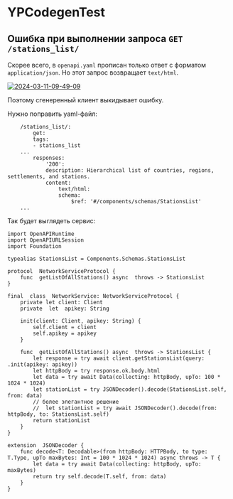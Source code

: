 # YPCodegenTest
## Ошибка при выполнении запроса `GET /stations_list/`

Скорее всего, в `openapi.yaml` прописан только ответ с форматом `application/json`. Но этот запрос возвращает `text/html`.

<a href="https://ibb.co/rc9JCBS"><img src="https://i.ibb.co/LJKfLTW/2024-03-11-09-49-09.png" alt="2024-03-11-09-49-09" border="0"></a>

Поэтому сгенеренный клиент выкидывает ошибку.
 
Нужно поправить yaml-файл:

```paths:
	/stations_list/:
		get:
		tags:
		- stations_list
	...
		responses:
			'200':
			description: Hierarchical list of countries, regions, settlements, and stations.
			content:
				text/html:
				schema:
					$ref: '#/components/schemas/StationsList'
	...
```

Так будет выглядеть сервис:

```
import OpenAPIRuntime
import OpenAPIURLSession
import Foundation

typealias StationsList = Components.Schemas.StationsList

protocol  NetworkServiceProtocol {
	func  getListOfAllStations() async  throws -> StationsList
}

final  class  NetworkService: NetworkServiceProtocol {
	private let client: Client
	private  let  apikey: String
	
	init(client: Client, apikey: String) {
		self.client = client
		self.apikey = apikey
	}

	func  getListOfAllStations() async  throws -> StationsList {
		let response = try await client.getStationsList(query: .init(apikey: apikey))
		let httpBody = try response.ok.body.html
		let data = try await Data(collecting: httpBody, upTo: 100 * 1024 * 1024)
		let stationList = try JSONDecoder().decode(StationsList.self, from: data)
		// более элегантное решение
		//  let stationList = try await JSONDecoder().decode(from: httpBody, to: StationsList.self)
		return stationList
	}
}

extension  JSONDecoder {
	func decode<T: Decodable>(from httpBody: HTTPBody, to type: T.Type, upTo maxBytes: Int = 100 * 1024 * 1024) async throws -> T {
		let data = try await Data(collecting: httpBody, upTo: maxBytes)
		return try self.decode(T.self, from: data)
	}
}
```
